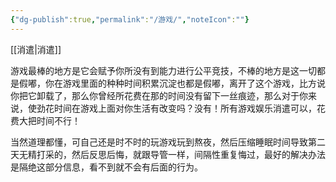 ```yaml
---
{"dg-publish":true,"permalink":"/游戏/","noteIcon":""}
---
```


[[消遣\|消遣]]

游戏最棒的地方是它会赋予你所没有到能力进行公平竞技，不棒的地方是这一切都是假嘟，你在游戏里面的种种时间积累沉淀也都是假嘟，离开了这个游戏，比方说你把它卸载了，那么你曾经所花费在那的时间没有留下一丝痕迹，那么对于你来说，使劲花时间在游戏上面对你生活有改变吗？没有！所有游戏娱乐消遣可以，花费大把时间不行！

当然道理都懂，可自己还是时不时的玩游戏玩到熬夜，然后压缩睡眠时间导致第二天无精打采的，然后反思后悔，就跟导管一样，间隔性重复悔过，最好的解决办法是隔绝这部分信息，看不到就不会有后面的行为。